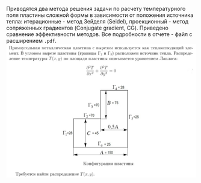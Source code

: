 Приводятся два метода решения задачи по расчету температурного
поля пластины сложной формы в зависимости от положения источника
тепла: итерационные - метод Зейделя (Seidel), проекционный - 
метод сопряженных градиентов (Conjugate gradient, CG).
Приведено сравнение эффективности методов.
Все подробности в отчете - файл с расширением `.pdf`.
![](https://github.com/macrdel/Big_DS_rep/blob/main/%D0%A7%D0%B8%D1%81%D0%BB%D0%B5%D0%BD%D0%BD%D1%8B%D0%B5%20%D0%BC%D0%B5%D1%82%D0%BE%D0%B4%D1%8B/1%20Dirichlet_Laplace/problem.jpg)